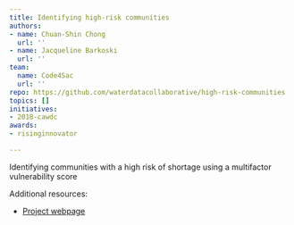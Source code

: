 ```yaml
---
title: Identifying high-risk communities
authors:
- name: Chuan-Shin Chong
  url: ''
- name: Jacqueline Barkoski
  url: ''
team:
  name: Code4Sac
  url: ''
repo: https://github.com/waterdatacollaborative/high-risk-communities
topics: []
initiatives:
- 2018-cawdc
awards:
- risinginnovator

---
```


Identifying communities with a high risk of shortage using a multifactor vulnerability score

Additional resources:

- [Project webpage](http://arcg.is/19OXPW)

